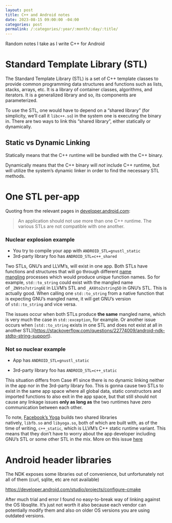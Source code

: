 ```yaml
---
layout: post
title: C++ and Android notes
date: 2023-08-15 09:00:00 -04:00
categories: post
permalink: /:categories/:year/:month/:day/:title/
---
```


Random notes I take as I write C++ for Android

# Standard Template Library (STL)

The Standard Template Library (STL) is a set of C++ template classes to provide common programming data structures and functions such as lists, stacks, arrays, etc. It is a library of container classes, algorithms, and iterators. It is a generalized library and so, its components are parameterized.

To use the STL, one would have to depend on a “shared library” (for simplicity, we’ll call it `libc++.so`) in the system one is executing the binary in. There are two ways to link this “shared library”, either statically or dynamically.

## Static vs Dynamic Linking

Statically means that the C++ runtime will be bundled with the C++ binary.

Dynamically means that the C++ binary will *not* include C++ runtime, but will utilize the system’s dynamic linker in order to find the necessary STL methods.

# One STL per-app

Quoting from the relevant pages in [developer.android.com](https://developer.android.com/ndk/guides/cpp-support#one_stl_per_app):

> An application should not use more than one C++ runtime. The various STLs are not compatible with one another.

### Nuclear explosion example

- You try to compile your app with `ANDROID_STL=gnustl_static`
- 3rd-party library foo has `ANDROID_STL=c++_shared`

Two STLs, GNU’s and LLVM’s, will exist in one app. Both STLs have functions and structures that will go through different [name mangling](https://www.ibm.com/support/knowledgecenter/en/ssw_ibm_i_72/rzarg/name_mangling.htm) processes which would produce unique function names. So for example, `std::to_string` could exist with the mangled name of `_ZN9to7string6E` in LLVM’s STL and `_AX8to2string5D` in GNU’s STL. This is actually good. When calling one `std::to_string` from a native function that is expecting GNU’s mangled name, it will get GNU’s version of `std::to_string` and vice versa.

The issues occur when both STLs produce **the same** mangled name, which is very much the case in `std::exception`, for example. Or another issue occurs when `[std::to_string` exists in one STL and does not exist at all in another STL](https://stackoverflow.com/questions/22774009/android-ndk-stdto-string-support).

### Not so nuclear example

- App has `ANDROID_STL=gnustl_static`

- 3rd-party library foo has `ANDROID_STL=c++_static`

This situation differs from Case #1 since there is no dynamic linking neither in the app nor in the 3rd-party library foo. This is gonna cause two STLs to exist in the same app space where all global data, static constructors and imported functions to also exit in the app space, but that still should not cause any linkage issues **only as long as** the two runtimes have zero communication between each other.

To note, [Facebook’s Yoga](https://github.com/facebook/yoga/) builds two shared libraries natively, `libfb.so` and `libyoga.so`, both of which are built with, as of the time of writing, `c++_static`, which is LLVM’s C++ static runtime variant. This means that they don’t have to worry about the app developer including GNU’s STL or some other STL in the mix. More on this issue [here](https://github.com/facebook/yoga/issues/813)

# Android header libraries

The NDK exposes some libraries out of convenience, but unfortunately not all of them (curl, sqlite, etc are not available)

https://developer.android.com/studio/projects/configure-cmake

After much trial and error I found no easy-to-break way of linking against the OS libsqlite. It’s just not worth it also because each vendor can potentially modify them and also on older OS versions you are using outdated versions.
